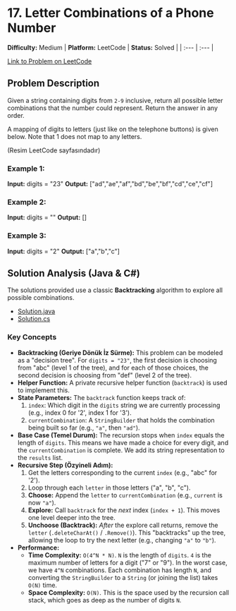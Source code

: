 # 17. Letter Combinations of a Phone Number

**Difficulty:** Medium
| **Platform:** LeetCode | **Status:** Solved |
| :--- | :--- |

[Link to Problem on LeetCode](https://leetcode.com/problems/letter-combinations-of-a-phone-number/)

## Problem Description

Given a string containing digits from `2-9` inclusive, return all possible letter combinations that the number could represent. Return the answer in any order.

A mapping of digits to letters (just like on the telephone buttons) is given below. Note that 1 does not map to any letters.

(Resim LeetCode sayfasındadır)

### Example 1:

**Input:** digits = "23"
**Output:** ["ad","ae","af","bd","be","bf","cd","ce","cf"]

### Example 2:

**Input:** digits = ""
**Output:** []

### Example 3:

**Input:** digits = "2"
**Output:** ["a","b","c"]

## Solution Analysis (Java & C#)

The solutions provided use a classic **Backtracking** algorithm to explore all possible combinations.

* [Solution.java](./Solution.java)
* [Solution.cs](./Solution.cs)

### Key Concepts
* **Backtracking (Geriye Dönük İz Sürme):** This problem can be modeled as a "decision tree". For `digits = "23"`, the first decision is choosing from "abc" (level 1 of the tree), and for each of those choices, the second decision is choosing from "def" (level 2 of the tree).
* **Helper Function:** A private recursive helper function (`backtrack`) is used to implement this.
* **State Parameters:** The `backtrack` function keeps track of:
    1.  `index`: Which digit in the `digits` string we are currently processing (e.g., index 0 for '2', index 1 for '3').
    2.  `currentCombination`: A `StringBuilder` that holds the combination being built so far (e.g., `"a"`, then `"ad"`).
* **Base Case (Temel Durum):** The recursion stops when `index` equals the length of `digits`. This means we have made a choice for every digit, and the `currentCombination` is complete. We add its string representation to the `results` list.
* **Recursive Step (Özyineli Adım):**
    1.  Get the letters corresponding to the current `index` (e.g., "abc" for '2').
    2.  Loop through each `letter` in those letters ("a", "b", "c").
    3.  **Choose:** Append the `letter` to `currentCombination` (e.g., `current` is now `"a"`).
    4.  **Explore:** Call `backtrack` for the *next* index (`index + 1`). This moves one level deeper into the tree.
    5.  **Unchoose (Backtrack):** *After* the explore call returns, remove the `letter` (`.deleteCharAt()` / `.Remove()`). This "backtracks" up the tree, allowing the loop to try the next letter (e.g., changing `"a"` to `"b"`).
* **Performance:**
    * **Time Complexity:** `O(4^N * N)`. `N` is the length of `digits`. `4` is the maximum number of letters for a digit ("7" or "9"). In the worst case, we have `4^N` combinations. Each combination has length `N`, and converting the `StringBuilder` to a `String` (or joining the list) takes `O(N)` time.
    * **Space Complexity:** `O(N)`. This is the space used by the recursion call stack, which goes as deep as the number of digits `N`.